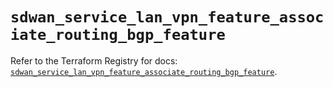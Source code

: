 # `sdwan_service_lan_vpn_feature_associate_routing_bgp_feature`

Refer to the Terraform Registry for docs: [`sdwan_service_lan_vpn_feature_associate_routing_bgp_feature`](https://registry.terraform.io/providers/ciscodevnet/sdwan/0.8.0/docs/resources/service_lan_vpn_feature_associate_routing_bgp_feature).

